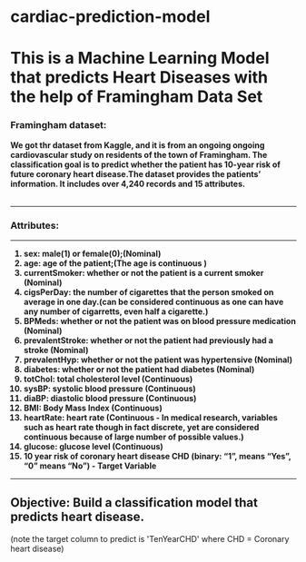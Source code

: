 # cardiac-prediction-model
<h1>This is a Machine Learning Model that predicts Heart Diseases with the help of Framingham Data Set</h1>

<h3>Framingham dataset:</h3>

<b>We got thr dataset from Kaggle, and it is from an ongoing ongoing cardiovascular study on residents of the town of Framingham. The classification goal is to predict whether the patient has 10-year risk of future coronary heart disease.The dataset provides the patients’ information. It includes over 4,240 records and 15 attributes.</b>
<br></br>
<hr></hr>
<h3>Attributes:</h3>
<hr></hr>
<ol><b>
    <li>sex: male(1) or female(0);(Nominal)</li > 
    <li>age: age of the patient;(The age is continuous )</li >
    <li>currentSmoker: whether or not the patient is a current smoker (Nominal)</li >
    <li>cigsPerDay: the number of cigarettes that the person smoked on average in one day.(can be considered continuous as one can have any number of cigarretts, even half a           cigarette.)</li >
    <li>BPMeds: whether or not the patient was on blood pressure medication (Nominal)</li >
      <li>prevalentStroke: whether or not the patient had previously had a stroke (Nominal)</li >
      <li>prevalentHyp: whether or not the patient was hypertensive (Nominal)</li >
      <li>diabetes: whether or not the patient had diabetes (Nominal)</li >
      <li>totChol: total cholesterol level (Continuous)</li >
      <li>sysBP: systolic blood pressure (Continuous)</li >
      <li>diaBP: diastolic blood pressure (Continuous)</li >
      <li>BMI: Body Mass Index (Continuous)</li >
      <li>heartRate: heart rate (Continuous - In medical research, variables such as heart rate though in fact discrete, yet are considered continuous because of large number             of possible values.)</li >
      <li>glucose: glucose level (Continuous)</li >
      <li>10 year risk of coronary heart disease CHD (binary: “1”, means “Yes”, “0” means “No”) - Target Variable</li >
    </b>
  </ol>

<hr></hr>
<h2>Objective: Build a classification model that predicts heart disease.</h2>(note the target column to predict is 'TenYearCHD' where CHD = Coronary heart disease) 
